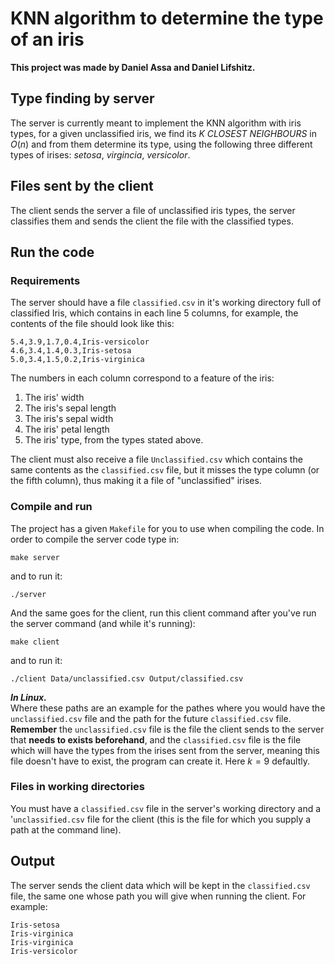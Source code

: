 # KNN algorithm to determine the type of an iris

**This project was made by Daniel Assa and Daniel Lifshitz.**
## Type finding by server
The server is currently meant to implement the KNN algorithm with iris types, for a given unclassified iris, we find its *K CLOSEST NEIGHBOURS* in $O\left(n\right)$ and from them determine its type,
using the following three different types of irises: *setosa*, *virgincia*, *versicolor*. 
## Files sent by the client
The client sends the server a file of unclassified iris types, the server classifies them and sends the client the file with the classified types.
## Run the code
### Requirements


The server should have a file ```classified.csv``` in it's working directory full of classified Iris, which contains in each line $5$ columns, for example, the contents of the file should look like this:  
```
5.4,3.9,1.7,0.4,Iris-versicolor
4.6,3.4,1.4,0.3,Iris-setosa
5.0,3.4,1.5,0.2,Iris-virginica
```
The numbers in each column correspond to a feature of the iris:
1. The iris' width
2. The iris's sepal length
3. The iris's sepal width
4. The iris' petal length
5. The iris' type, from the types stated above.  
  
  
The client must also receive a file ```Unclassified.csv``` which contains the same contents as the ```classified.csv``` file, but it misses the type column (or the fifth column), thus making it a file of "unclassified" irises.  
### Compile and run
The project has a given ```Makefile``` for you to use when compiling the code.
In order to compile the server code type in:
```
make server
```
and to run it:
```
./server
```
And the same goes for the client, run this client command after you've run the server command (and while it's running):
```
make client
```
and to run it:
```
./client Data/unclassified.csv Output/classified.csv
```
***In Linux.***    
Where these paths are an example for the pathes where you would have the ```unclassified.csv``` file and the path for the future ```classified.csv``` file.  
**Remember** the ```unclassified.csv``` file is the file the client sends to the server that **needs to exists beforehand**, and the ```classified.csv``` file is the file which will have the types from the irises sent from the server, meaning this file doesn't have to exist, the program can create it. 
Here $k=9$ defaultly.

### Files in working directories
You must have a ```classified.csv``` file in the server's working directory and a '```unclassified.csv``` file for the client (this is the file for which you supply a path at the command line).


## Output
The server sends the client data which will be kept in the ```classified.csv``` file, the same one whose path you will give when running the client. 
For example: 
```
Iris-setosa
Iris-virginica
Iris-virginica
Iris-versicolor
```




